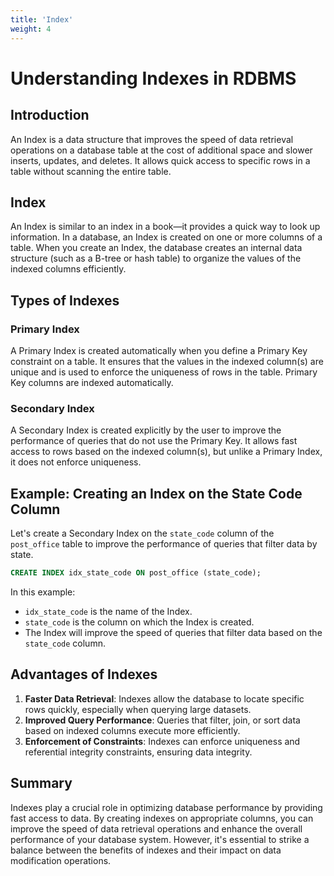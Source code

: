 ```yaml
---
title: 'Index'
weight: 4
--- 
```


# Understanding Indexes in RDBMS

## Introduction

An Index is a data structure that improves the speed of data retrieval operations on a database table at the cost of additional space and slower inserts, updates, and deletes. It allows quick access to specific rows in a table without scanning the entire table.

## Index

An Index is similar to an index in a book—it provides a quick way to look up information. In a database, an Index is created on one or more columns of a table. When you create an Index, the database creates an internal data structure (such as a B-tree or hash table) to organize the values of the indexed columns efficiently.

## Types of Indexes

### Primary Index

A Primary Index is created automatically when you define a Primary Key constraint on a table. It ensures that the values in the indexed column(s) are unique and is used to enforce the uniqueness of rows in the table. Primary Key columns are indexed automatically.

### Secondary Index

A Secondary Index is created explicitly by the user to improve the performance of queries that do not use the Primary Key. It allows fast access to rows based on the indexed column(s), but unlike a Primary Index, it does not enforce uniqueness.

## Example: Creating an Index on the State Code Column

Let's create a Secondary Index on the `state_code` column of the `post_office` table to improve the performance of queries that filter data by state.

```sql
CREATE INDEX idx_state_code ON post_office (state_code);
```

In this example:
- `idx_state_code` is the name of the Index.
- `state_code` is the column on which the Index is created.
- The Index will improve the speed of queries that filter data based on the `state_code` column.

## Advantages of Indexes

1. **Faster Data Retrieval**: Indexes allow the database to locate specific rows quickly, especially when querying large datasets.
2. **Improved Query Performance**: Queries that filter, join, or sort data based on indexed columns execute more efficiently.
3. **Enforcement of Constraints**: Indexes can enforce uniqueness and referential integrity constraints, ensuring data integrity.

## Summary

Indexes play a crucial role in optimizing database performance by providing fast access to data. By creating indexes on appropriate columns, you can improve the speed of data retrieval operations and enhance the overall performance of your database system. However, it's essential to strike a balance between the benefits of indexes and their impact on data modification operations.